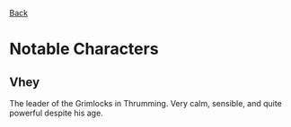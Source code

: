 [Back](Journal.md)
# Notable Characters

## Vhey
The leader of the Grimlocks in Thrumming. Very calm, sensible, and quite powerful despite his age.


